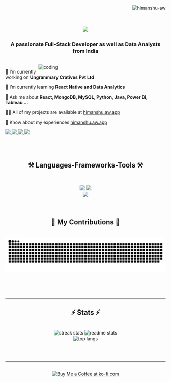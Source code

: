 <p align="right"> <img src="https://komarev.com/ghpvc/?username=himanshu-aw&label=Profile%20views&color=0e75b6&style=flat" alt="himanshu-aw" /> </p>

<h1 align="center">
    <img src="https://readme-typing-svg.herokuapp.com/?font=Righteous&size=35&center=true&vCenter=true&width=500&height=70&duration=4000&lines=Hi+There!+👋;+I'm+Himanshu+Chauhan!;+I'm+a+Full+Stack+Developer!;+I'm+an+Android+Developer!;+I'm+a+Data+Analysts!;" />
</h1>

<h3 align="center">A passionate Full-Stack Developer as well as Data Analysts from India</h3>

<br/>

    
<img align="right" alt="coding" width="400" src="https://camo.githubusercontent.com/2366b34bb903c09617990fb5fff4622f3e941349e846ddb7e73df872a9d21233/68747470733a2f2f63646e2e6472696262626c652e636f6d2f75736572732f3733303730332f73637265656e73686f74732f363538313234332f6176656e746f2e676966">

 <div align="left">
     
 🔭 I’m currently working on **Ungrammary Cratives Pvt Ltd**
 
 🌱 I’m currently learning **React Native and Data Analytics**

💬 Ask me about **React, MongoDB, MySQL, Python, Java, Power Bi, Tableau ...**

👨‍💻 All of my projects are available at [himanshu.aw.app](https://github.com/himanshu-AW)

📄 Know about my experiences [himanshu.aw.app](www.linkedin.com/in/himanshu-aw)

</div>

<div align="left"> 
  <a href="mailto:himanshu.pro1810@gmail.com">
    <img src="https://img.shields.io/badge/Gmail-333333?style=for-the-badge&logo=gmail&logoColor=red" />
  </a>
  <a href="https://linkedin.com/in/himanshu-aw" target="_blank">
    <img src="https://img.shields.io/badge/LinkedIn-0077B5?style=for-the-badge&logo=linkedin&logoColor=white" target="_blank" />
  </a>
  <a href="https://leetcode.com/u/himanshu-AW" target="_blank">
     <img src="https://img.shields.io/badge/Leetcode-FF5722?style=for-the-badge&logo=todoist&logoColor=white" target="_blank" /> 
  </a>
  <a href="https://himanshu-AW.github.io" target="_blank">
     <img src="https://img.shields.io/badge/Portfolio-800080?style=for-the-badge&logo=todoist&logoColor=white" target="_blank" /> <!-- sqlite, safari, google-chrome are other good icon options -->
  </a>
</div>

<br/>
<br/>
<br/>
 
<h2 align="center">⚒️ Languages-Frameworks-Tools ⚒️</h2>
<br/>
<br/>
<div align="center">
    <img src="https://skillicons.dev/icons?i=react,bootstrap,html,css,vscode,github,figma,tailwind,git" />
    <img src="https://skillicons.dev/icons?i=nodejs,python,javascript,typescript,express,firebase,mongodb,cpp,java,mysql" /><br>
    <img src="https://skillicons.dev/icons?i=reactnative,androidstudio,pandas,numpy,matplotlib,excel,powerbi,tableau" /><br>
</div>

<br/>
<br/>

<div align="center">
  <h2>🐍 My Contributions 🐍</h2>
  <br>
  <img alt="snake eating my contributions" src="https://raw.githubusercontent.com/salesp07/salesp07/output/github-contribution-grid-snake.svg" />
  
  <br/><br/><br/>
</div>

<hr/>

<h2 align="center">⚡ Stats ⚡</h2>
<br>
<div align=center>
  <img width=390 src="https://github-readme-streak-stats-salesp07.vercel.app/?user=salesp07&count_private=true&theme=react&border_radius=10" alt="streak stats"/>
  <img width=390 src="https://github-readme-stats-salesp07.vercel.app/api?username=salesp07&count_private=true&show_icons=true&theme=react&rank_icon=github&border_radius=10" alt="readme stats" />
  <br/>
  <img width=325 align="center" src="https://github-readme-stats-salesp07.vercel.app/api/top-langs/?username=salesp07&hide=HTML&langs_count=8&layout=compact&theme=react&border_radius=10&size_weight=0.5&count_weight=0.5&exclude_repo=github-readme-stats" alt="top langs" />
</div>

<br/><br/>

<hr/>

<br/>

<div align="center">
<a href='https://ko-fi.com/V7V4RAK9C' target='_blank'><img height='64' style='border:0px;height:64px;' src='https://storage.ko-fi.com/cdn/kofi1.png?v=3' border='0' alt='Buy Me a Coffee at ko-fi.com' /></a>
</div>

<br/>

